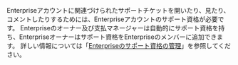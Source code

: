 Enterpriseアカウントに関連づけられたサポートチケットを開いたり、見たり、コメントしたりするためには、Enterpriseアカウントのサポート資格が必要です。 Enterpriseのオーナー及び支払マネージャーは自動的にサポート資格を持ち、Enterpriseオーナーはサポート資格をEnterpriseのメンバーに追加できます。 詳しい情報については「[Enterpriseのサポート資格の管理](/github/setting-up-and-managing-your-enterprise/managing-users-in-your-enterprise/managing-support-entitlements-for-your-enterprise)」を参照してください。
